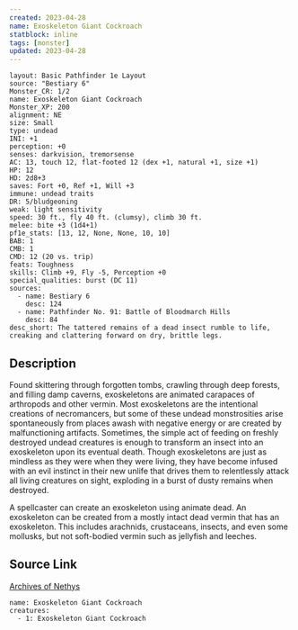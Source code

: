 ```yaml
---
created: 2023-04-28
name: Exoskeleton Giant Cockroach
statblock: inline
tags: [monster]
updated: 2023-04-28
---
```

```statblock
layout: Basic Pathfinder 1e Layout
source: "Bestiary 6"
Monster_CR: 1/2
name: Exoskeleton Giant Cockroach
Monster_XP: 200
alignment: NE
size: Small
type: undead
INI: +1
perception: +0
senses: darkvision, tremorsense
AC: 13, touch 12, flat-footed 12 (dex +1, natural +1, size +1)
HP: 12
HD: 2d8+3
saves: Fort +0, Ref +1, Will +3
immune: undead traits
DR: 5/bludgeoning
weak: light sensitivity
speed: 30 ft., fly 40 ft. (clumsy), climb 30 ft.
melee: bite +3 (1d4+1)
pf1e_stats: [13, 12, None, None, 10, 10]
BAB: 1
CMB: 1
CMD: 12 (20 vs. trip)
feats: Toughness
skills: Climb +9, Fly -5, Perception +0
special_qualities: burst (DC 11)
sources:
  - name: Bestiary 6
    desc: 124
  - name: Pathfinder No. 91: Battle of Bloodmarch Hills
    desc: 84
desc_short: The tattered remains of a dead insect rumble to life, creaking and clattering forward on dry, brittle legs.
```
## Description
Found skittering through forgotten tombs, crawling through deep forests, and filling damp caverns, exoskeletons are animated carapaces of arthropods and other vermin. Most exoskeletons are the intentional creations of necromancers, but some of these undead monstrosities arise spontaneously from places awash with negative energy or are created by malfunctioning artifacts. Sometimes, the simple act of feeding on freshly destroyed undead creatures is enough to transform an insect into an exoskeleton upon its eventual death. Though exoskeletons are just as mindless as they were when they were living, they have become infused with an evil instinct in their new unlife that drives them to relentlessly attack all living creatures on sight, exploding in a burst of dusty remains when destroyed. 

A spellcaster can create an exoskeleton using animate dead. An exoskeleton can be created from a mostly intact dead vermin that has an exoskeleton. This includes arachnids, crustaceans, insects, and even some mollusks, but not soft-bodied vermin such as jellyfish and leeches.
## Source Link
[Archives of Nethys](https://aonprd.com/MonsterDisplay.aspx?ItemName=Exoskeleton%20Giant%20Cockroach)
```encounter-table
name: Exoskeleton Giant Cockroach
creatures:
  - 1: Exoskeleton Giant Cockroach
```
